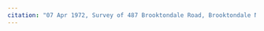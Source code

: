 ```yaml
---
citation: "07 Apr 1972, Survey of 487 Brooktondale Road, Brooktondale NY by Thomas Miller, Book 1970, p11, Tompkins County Clerk, Ithaca NY. Cropped."
---
```



